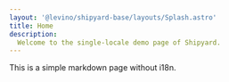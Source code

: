 ```yaml
---
layout: '@levino/shipyard-base/layouts/Splash.astro'
title: Home
description:
  Welcome to the single-locale demo page of Shipyard.
---
```


This is a simple markdown page without i18n.